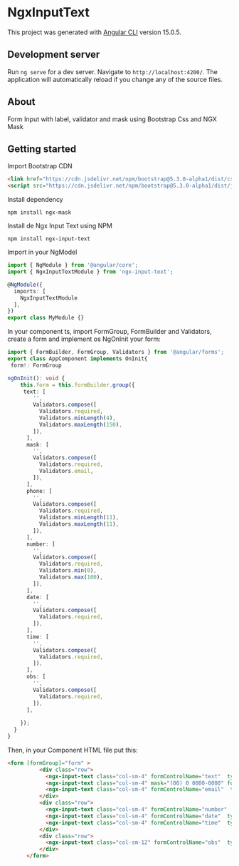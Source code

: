 # NgxInputText

This project was generated with [Angular CLI](https://github.com/angular/angular-cli) version 15.0.5.

## Development server

Run `ng serve` for a dev server. Navigate to `http://localhost:4200/`. The application will automatically reload if you change any of the source files.

## About

Form Input with label, validator and mask using Bootstrap Css and NGX Mask

## Getting started

Import Bootstrap CDN
```html
<link href="https://cdn.jsdelivr.net/npm/bootstrap@5.3.0-alpha1/dist/css/bootstrap.min.css" rel="stylesheet" integrity="sha384-GLhlTQ8iRABdZLl6O3oVMWSktQOp6b7In1Zl3/Jr59b6EGGoI1aFkw7cmDA6j6gD" crossorigin="anonymous">
<script src="https://cdn.jsdelivr.net/npm/bootstrap@5.3.0-alpha1/dist/js/bootstrap.bundle.min.js" integrity="sha384-w76AqPfDkMBDXo30jS1Sgez6pr3x5MlQ1ZAGC+nuZB+EYdgRZgiwxhTBTkF7CXvN" crossorigin="anonymous"></script>
```

Install dependency

```
npm install ngx-mask

```

Install de Ngx Input Text using NPM

```
npm install ngx-input-text
```

Import in your NgModel

```typescript
import { NgModule } from '@angular/core';
import { NgxInputTextModule } from 'ngx-input-text';

@NgModule({
  imports: [
    NgxInputTextModule
  ],
})
export class MyModule {}

```

In your component ts, import FormGroup, FormBuilder and Validators, create a form and implement os NgOnInit your form:

```typescript
import { FormBuilder, FormGroup, Validators } from '@angular/forms';
export class AppComponent implements OnInit{
 form!: FormGroup

ngOnInit(): void {
    this.form = this.formBuilder.group({     
     text: [
        '',
        Validators.compose([
          Validators.required,
          Validators.minLength(4),
          Validators.maxLength(150),
        ]),
      ],
      mask: [
        '',
        Validators.compose([
          Validators.required,
          Validators.email,
        ]),
      ],
      phone: [
        '',
        Validators.compose([
          Validators.required,
          Validators.minLength(11),
          Validators.maxLength(11),
        ]),
      ],
      number: [
        '',
        Validators.compose([
          Validators.required,
          Validators.min(0),
          Validators.max(100),
        ]),
      ],
      date: [
        '',
        Validators.compose([
          Validators.required,
        ]),
      ],
      time: [
        '',
        Validators.compose([
          Validators.required,
        ]),
      ],
      obs: [
        '',
        Validators.compose([
          Validators.required,
        ]),
      ],
    
    });
  }
}

```

Then, in your Component HTML file put this:

```html
<form [formGroup]="form" >
          <div class="row">
            <ngx-input-text class="col-sm-4" formControlName="text"  type="text" label="Text" id="text"  />
            <ngx-input-text class="col-sm-4" mask="(00) 0 0000-0000" formControlName="mask"  type="text" label="Text with mask" id="mask"  />
            <ngx-input-text class="col-sm-4" formControlName="email"  type="email" label="Email" id="email"  />
          </div>
          <div class="row">
            <ngx-input-text class="col-sm-4" formControlName="number"  type="number" label="Number" id="number"  />
            <ngx-input-text class="col-sm-4" formControlName="date"  type="date" label="Date" id="date"  />
            <ngx-input-text class="col-sm-4" formControlName="time"  type="time" label="Time" id="time"  />
          </div>
          <div class="row">
            <ngx-input-text class="col-sm-12" formControlName="obs"  type="textarea" label="Description" id="obs"  />
          </div>
      </form>
```
